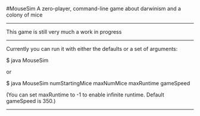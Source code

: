#MouseSim
A zero-player, command-line game about darwinism and a colony of mice

----

This game is still very much a work in progress

----

Currently you can run it with either the defaults or a set of arguments:

$ java MouseSim

or

$ java MouseSim numStartingMice maxNumMice maxRuntime gameSpeed


(You can set maxRuntime to -1 to enable infinite runtime. Default gameSpeed is 350.)

---- 

